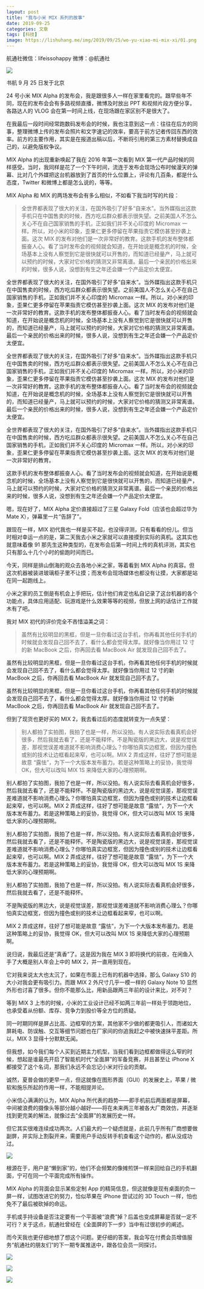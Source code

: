 ```yaml
---
layout: post
title: "我与小米 MIX 系列的故事"
date: 2019-09-25
categories: 文章
tags: [科技]
image: https://lishuhang.me/img/2019/09/25/wo-yu-xiao-mi-mix-xi/01.png
---
```


航通社微信：lifeissohappy 微博：@航通社

![](https://lishuhang.me/img/2019/09/25/wo-yu-xiao-mi-mix-xi/01.png)

书航 9 月 25 日发于北京

24 号小米 MIX Alpha 的发布会，我是跟很多人一样在家里看完的。跟早些年不同，现在的发布会会有多路视频直播，微博及时放出 PPT 和视频片段方便分享，各路达人的 VLOG 会在第一时间上线，在现场跟在家区别不是很大了。

在我最后一段时间经常跑数码发布会的时候，我也注意到这一点：往往在后方的同事，整理微博上传的发布会照片和文字速记的效率，要高于前方记者传回东西的效率。前方的主要作用，其实是在报道出稿以后，不断将引用的第三方素材替换成自己的，以避免版权争议。

MIX Alpha 的出现重新唤起了我在 2016 年第一次看到 MIX 第一代产品时候的同样感受。当时，我同样是花了一个下午时间，流连于发布会现场公布时候漫天的弹幕、比对几个外媒把这台机器放到了首页的什么位置上，评论有几百条，都是什么态度，Twitter 和微博上都是怎么说的，等等。

MIX Alpha 和 MIX 的两场发布会有多么相似，不如看下我当时写的片段：

> 全世界都表现了很大的关注，在国外吸引了好多“自来水”。当外媒指出这款手机只在中国售卖的时候，西方吃瓜群众都表示很失望。之前美国人不怎么关心不在自己国家销售的手机，正如我们并不关心印度的 Micromax 一样。所以，对小米的印象，歪果仁更多停留在苹果指责它模仿甚至抄袭上面。这次 MIX 的发布对他们是一次非常好的教育。这款手机的发布整体都振奋人心。看了当时发布会的视频就会知道，在开始说是概念机的时候，全场基本上没有人察觉到它是很快就可以开售的，而知道已经量产，马上就可以预约的时候，大家对它价格的猜测又非常离谱。最后一个亲民的价格出来的时候，很多人说，没想到有生之年还会嫌一个产品定价太便宜。

全世界都表现了很大的关注，在国外吸引了好多“自来水”。当外媒指出这款手机只在中国售卖的时候，西方吃瓜群众都表示很失望。之前美国人不怎么关心不在自己国家销售的手机，正如我们并不关心印度的 Micromax 一样。所以，对小米的印象，歪果仁更多停留在苹果指责它模仿甚至抄袭上面。这次 MIX 的发布对他们是一次非常好的教育。这款手机的发布整体都振奋人心。看了当时发布会的视频就会知道，在开始说是概念机的时候，全场基本上没有人察觉到它是很快就可以开售的，而知道已经量产，马上就可以预约的时候，大家对它价格的猜测又非常离谱。最后一个亲民的价格出来的时候，很多人说，没想到有生之年还会嫌一个产品定价太便宜。

全世界都表现了很大的关注，在国外吸引了好多“自来水”。当外媒指出这款手机只在中国售卖的时候，西方吃瓜群众都表示很失望。之前美国人不怎么关心不在自己国家销售的手机，正如我们并不关心印度的 Micromax 一样。所以，对小米的印象，歪果仁更多停留在苹果指责它模仿甚至抄袭上面。这次 MIX 的发布对他们是一次非常好的教育。这款手机的发布整体都振奋人心。看了当时发布会的视频就会知道，在开始说是概念机的时候，全场基本上没有人察觉到它是很快就可以开售的，而知道已经量产，马上就可以预约的时候，大家对它价格的猜测又非常离谱。最后一个亲民的价格出来的时候，很多人说，没想到有生之年还会嫌一个产品定价太便宜。

全世界都表现了很大的关注，在国外吸引了好多“自来水”。当外媒指出这款手机只在中国售卖的时候，西方吃瓜群众都表示很失望。之前美国人不怎么关心不在自己国家销售的手机，正如我们并不关心印度的 Micromax 一样。所以，对小米的印象，歪果仁更多停留在苹果指责它模仿甚至抄袭上面。这次 MIX 的发布对他们是一次非常好的教育。

这款手机的发布整体都振奋人心。看了当时发布会的视频就会知道，在开始说是概念机的时候，全场基本上没有人察觉到它是很快就可以开售的，而知道已经量产，马上就可以预约的时候，大家对它价格的猜测又非常离谱。最后一个亲民的价格出来的时候，很多人说，没想到有生之年还会嫌一个产品定价太便宜。

嗯，现在好了，MIX Alpha 定价直接超过了三星 Galaxy Fold（应该也会超过华为 Mate X），弹幕里一片“告辞了”。

跟现在一样，MIX 初代我也一样是买不起，也没得评测，只有看看的份儿。但当时相对幸运一点的是，第二天我去小米之家就可以直接摸到实际的真机。这其实也就意味着像 91 那先生这种类型的，在发布会后第一时间上传的真机评测，其实也只有那么十几个小时的偷跑时间而已。

今天，同样是排山倒海的观众去各地小米之家，等着看到 MIX Alpha 的真容。但这次机器被装进玻璃柜子里不让摸；而发布会现场媒体也都没有让摸，大家都是站在同一起跑线上。

小米之家的员工倒是有机会上手把玩，估计他们肯定也私自记录了这台机器的各个功能点，具体应用适配、玩游戏是什么效果等等的视频，但放上网的话估计工作就木有了吧。

我对 MIX 初代的评价完全不吝惜溢美之词：

> 虽然有比较明显的黑框，但是一旦你看过这台手机，你再看其他任何手机的时候就会发现自己回不去了，看什么都会觉得太厚。就好像当你用过 12 寸的新 MacBook 之后，你再回去看 MacBook Air 就发现自己回不去了。

虽然有比较明显的黑框，但是一旦你看过这台手机，你再看其他任何手机的时候就会发现自己回不去了，看什么都会觉得太厚。就好像当你用过 12 寸的新 MacBook 之后，你再回去看 MacBook Air 就发现自己回不去了。

虽然有比较明显的黑框，但是一旦你看过这台手机，你再看其他任何手机的时候就会发现自己回不去了，看什么都会觉得太厚。就好像当你用过 12 寸的新 MacBook 之后，你再回去看 MacBook Air 就发现自己回不去了。

但到了现货也更好买的 MIX 2，我去看过后的态度就转变为一点失望：

> 别人都拍了实拍图，我拍了也是一样，所以没拍。有人说实际去看真机会好很多，然后我就去看了，还是不能释怀。不是陶瓷版的黑边大，说是视觉误差，那视觉误差难道就不影响消费心理么？你哪怕真实边框宽，但因为撞色或别的技术让边框看起来窄，也可以啊。MIX 2 弄成这样，往好了想可能是故意 “露怯”，为下一个大版本发布蓄力。若是这种策略上的妥协，我觉得 OK，但大可以改叫 MIX 1S 来降低大家的心理预期啊。

别人都拍了实拍图，我拍了也是一样，所以没拍。有人说实际去看真机会好很多，然后我就去看了，还是不能释怀。不是陶瓷版的黑边大，说是视觉误差，那视觉误差难道就不影响消费心理么？你哪怕真实边框宽，但因为撞色或别的技术让边框看起来窄，也可以啊。MIX 2 弄成这样，往好了想可能是故意 “露怯”，为下一个大版本发布蓄力。若是这种策略上的妥协，我觉得 OK，但大可以改叫 MIX 1S 来降低大家的心理预期啊。

别人都拍了实拍图，我拍了也是一样，所以没拍。有人说实际去看真机会好很多，然后我就去看了，还是不能释怀。不是陶瓷版的黑边大，说是视觉误差，那视觉误差难道就不影响消费心理么？你哪怕真实边框宽，但因为撞色或别的技术让边框看起来窄，也可以啊。MIX 2 弄成这样，往好了想可能是故意 “露怯”，为下一个大版本发布蓄力。若是这种策略上的妥协，我觉得 OK，但大可以改叫 MIX 1S 来降低大家的心理预期啊。

别人都拍了实拍图，我拍了也是一样，所以没拍。有人说实际去看真机会好很多，然后我就去看了，还是不能释怀。

不是陶瓷版的黑边大，说是视觉误差，那视觉误差难道就不影响消费心理么？你哪怕真实边框宽，但因为撞色或别的技术让边框看起来窄，也可以啊。

MIX 2 弄成这样，往好了想可能是故意 “露怯”，为下一个大版本发布蓄力。若是这种策略上的妥协，我觉得 OK，但大可以改叫 MIX 1S 来降低大家的心理预期啊。

说归说，我最后还是“真香”了。这是因为我在 MIX 3 即将换代的前夜，在闲鱼入手了大概是别人年会上中的 MIX 2，并一直用到现在。

它对我来说太大也太沉了，如果在市面上已有的机器中选择，那么 Galaxy S10 的大小对我会更有吸引力。而跟 MIX 2 外尺寸几乎一模一样的 Galaxy Note 10 显然外形也讨喜了很多。但你不能那么比，用新品跟两三年前的设计来比，对不对？

等到 MIX 3 上市的时候，小米的工业设计已经不如两三年前一样处于领跑地位，也承受着从份额、库存、竞争力到股价等全方位的质疑。

同一时期同样是屏占比高、边框窄的方案，其他家不少做的都更吸引人，而诸如大屏耗电、防误触、交互等细节问题也在厂家间的你追我赶之中被快速抹平差距。所以，MIX 3 显得十分默默无闻。

但我想，如今我们每个人买到近期主力机型，当我们看到边框都做得这么窄的时候，想起是谁最先开启了智能机时代“全面屏”的军备竞赛，并且甚至让 iPhone X 都接受了这个名词，那我们永远不会忘记小米对行业的贡献。

诚然，夏普会做的更早一点，但这就像在图形界面（GUI）的发展史上，苹果 / 微软和施乐所起的作用一样，不能相提并论。

小米信心满满的认为，MIX Alpha 所代表的趋势——即手机前后两面都是屏幕，中间被浪费的摄像头等部分越小越好——将在未来两三年被各大厂商效仿，并逐渐找到更完美的解法，就像过去“全面屏”的发展历史一样。

但它其实很难连续成功两次。人们最大的一个疑虑就是，此前几乎所有厂商想要做副屏，并实际上割裂开来，需要用户手动反转手机查看这个动作的，都从没成功过。

![](https://lishuhang.me/img/2019/09/25/wo-yu-xiao-mi-mix-xi/02.jpg)

根源在于，用户是“懒到家”的，他们不会频繁的像摊煎饼一样来回给自己的手机翻面，宁可在同一个平面完成所有操作。

MIX Alpha 的背面会显示某些定制 App 的精简信息，但这就像是现有桌面的负一屏一样，试图改进它的努力，恰似苹果在 iPhone 尝试过的 3D Touch 一样，怕也免不了最后被砍掉的命运。

手机或手持设备是否注定要有一个平面被“浪费”掉？后盖也变成屏幕是否就一定不可行？关于这点，航通社曾经在《全面屏的下一步》当中有过很初步的阐述。

而今天我也更仔细地想了想这个问题。更仔细的答案，我会写在付费会员增值服务“航通社的朋友们”的下一期专属推送中，跟各位会员一同探讨。

![](https://lishuhang.me/img/2019/09/25/wo-yu-xiao-mi-mix-xi/03.png)

![](https://lishuhang.me/img/2019/09/25/wo-yu-xiao-mi-mix-xi/04.png)

![](https://lishuhang.me/img/2019/09/25/wo-yu-xiao-mi-mix-xi/05.png)